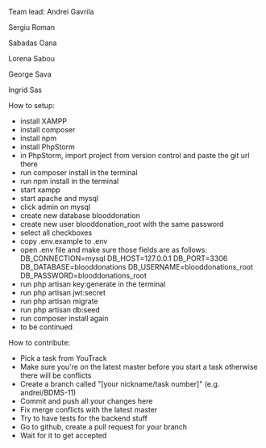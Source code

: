 Team lead: Andrei Gavrila

Sergiu Roman

Sabadas Oana

Lorena Sabou

George Sava

Ingrid Sas

How to setup:
 - install XAMPP
 - install composer
 - install npm
 - install PhpStorm
 - in PhpStorm, import project from version control and paste the git url there
 - run composer install in the terminal
 - run npm install in the terminal
 - start xampp
 - start apache and mysql
 - click admin on mysql
 - create new database blooddonation
 - create new user blooddonation_root with the same password
 - select all checkboxes
 - copy .env.example to .env
 - open .env file and make sure those fields are as follows:
    DB_CONNECTION=mysql
    DB_HOST=127.0.0.1
    DB_PORT=3306
    DB_DATABASE=blooddonations
    DB_USERNAME=blooddonations_root
    DB_PASSWORD=blooddonations_root
 - run php artisan key:generate in the terminal
 - run php artisan jwt:secret
 - run php artisan migrate
 - run php artisan db:seed
 - run composer install again
 - to be continued
 
 
How to contribute:
 - Pick a task from YouTrack
 - Make sure you're on the latest master before you start a task otherwise there will be conflicts
 - Create a branch called "[your nickname/task number]" (e.g. andrei/BDMS-11)
 - Commit and push all your changes here
 - Fix merge conflicts with the latest master
 - Try to have tests for the backend stuff
 - Go to github, create a pull request for your branch
 - Wait for it to get accepted